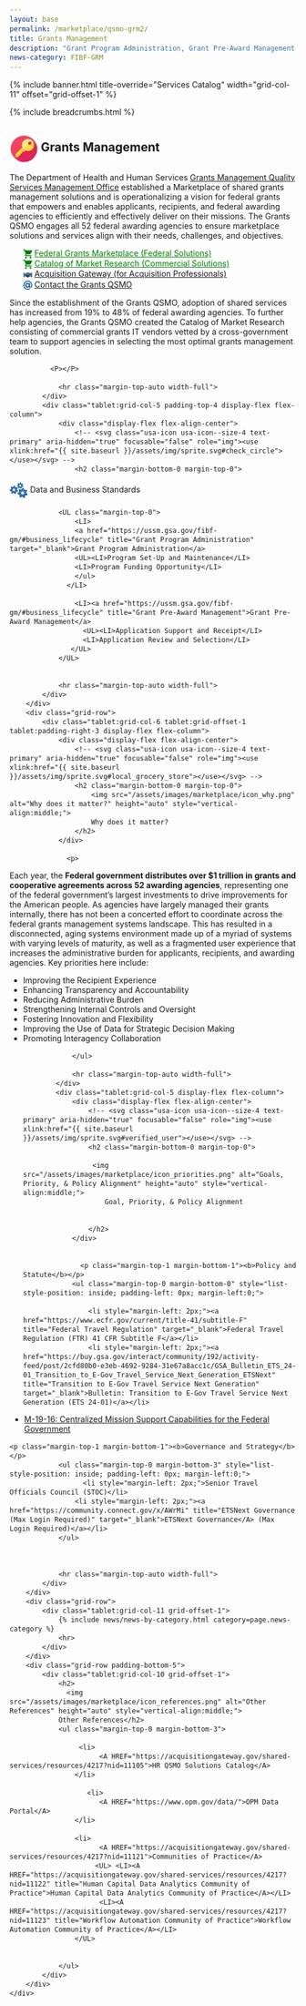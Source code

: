 ```yaml
---
layout: base
permalink: /marketplace/qsmo-grm2/
title: Grants Management
description: "Grant Program Administration, Grant Pre-Award Management, Grant Award Management, Grant Post-Award Management and Closeout, Grant Program Oversight, Grant Recipient Oversight"
news-category: FIBF-GRM
---
```

<style>
  a.green-link {
    color: #008000; /* Green color */
  }
</style>

{% include banner.html title-override="Services Catalog" width="grid-col-11" offset="grid-offset-1" %}

<div class="grid-container">
    <div class="grid-row grid-gap">
            <div class="tablet:grid-col-10 tablet:grid-offset-1 padding-top-1">
            {% include breadcrumbs.html %}
            </div>
    </div>
</div>

<section class="pm" id="grants-management">
    <div class="grid-container">
        <div class="grid-row">
            <div class="tablet:grid-col-6 tablet:grid-offset-1 padding-top-4 tablet:padding-right-3 display-flex flex-column">
                <h2 class="margin-bottom-0 margin-top-0">
                   <img src="/assets/images/fibf/icons/icon.grants.webp" alt="Grants Management Icon" width="50px" height="auto" style="vertical-align:middle;">&nbsp;Grants Management
                </h2>
                <p>
                   The Department of Health and Human Services <A HREF="https://www.hhs.gov/about/agencies/asfr/grants-quality-service-management-office/index.html">Grants Management Quality Services Management Office</A> established a Marketplace of shared grants management solutions and is operationalizing a vision for federal grants that empowers and enables applicants, recipients, and federal awarding agencies to efficiently and effectively deliver on their missions. The Grants QSMO engages all 52 federal awarding agencies to ensure marketplace solutions and services align with their needs, challenges, and objectives.  
                </p>
                <ul class="margin-top-0 margin-bottom-3">
                     <img src="/assets/images/marketplace/icon_cart_16.png" alt="Explore the Federal Grants Marketplace (Federal Solutions)" height="auto" style="vertical-align:middle;">&nbsp;<a href="https://ussm.gsa.gov/marketplace/grm/" title="Explore the Federal Grants Marketplace" target="_blank" CLASS="green-link">Federal Grants Marketplace (Federal Solutions)</a><BR>
                     <img src="/assets/images/marketplace/icon_cart_16.png" alt="Explore the Catalog of Market Research (Commercial Solutions)" height="auto" style="vertical-align:middle;">&nbsp;<a href="https://ag-dashboard.acquisitiongateway.gov/system/files/shared_services/2024-09/Vendor%20Highlights%20Final%209.12.2024.pdf" title="Explore the Catalog of Market Research" target="_blank" CLASS="green-link">Catalog of Market Research (Commercial Solutions)</a><BR>
 <img src="/assets/images/marketplace/icon_acquisitionhub_16.png" alt="Grants Management Acquisition Gateway" height="auto" style="vertical-align:middle;">&nbsp;<A HREF="https://www.acquisitiongateway.gov/shared-services/resources/4216">Acquisition Gateway (for Acquisition Professionals)</A><BR>          
                   <img src="/assets/images/marketplace/icon_email_16.png" alt="Contact the Grants QSMO" height="auto" style="vertical-align:middle;">&nbsp;<a href="mailto:GrantsQSMO@hhs.gov" title="Contact the Grants QSMO" target="_blank">Contact the Grants QSMO</a><BR>
                </ul>
Since the establishment of the Grants QSMO, adoption of shared services has increased from 19% to 48% of federal awarding agencies. To further help agencies, the Grants QSMO created the Catalog of Market Research consisting of commercial grants IT vendors vetted by a cross-government team to support agencies in selecting the most optimal grants management solution.
              
              
              <P></P>
              
                <hr class="margin-top-auto width-full">
            </div>
            <div class="tablet:grid-col-5 padding-top-4 display-flex flex-column">
                <div class="display-flex flex-align-center">
                    <!-- <svg class="usa-icon usa-icon--size-4 text-primary" aria-hidden="true" focusable="false" role="img"><use xlink:href="{{ site.baseurl }}/assets/img/sprite.svg#check_circle"></use></svg> -->
                    <h2 class="margin-bottom-0 margin-top-0">

  <img src="/assets/images/marketplace/icon_standards.png" alt="Data and Business Standards" height="auto" style="vertical-align:middle;">
                        Data and Business Standards                 
                    </h2>
                </div>
    
                <UL class="margin-top-0">
                    <LI>
                    <a href="https://ussm.gsa.gov/fibf-gm/#business_lifecycle" title="Grant Program Administration" target="_blank">Grant Program Administration</a>
                    <UL><LI>Program Set-Up and Maintenance</LI>
                    <LI>Program Funding Opportunity</LI>
                    </ul>
                  </LI>

                    <LI><a href="https://ussm.gsa.gov/fibf-gm/#business_lifecycle" title="Grant Pre-Award Management">Grant Pre-Award Management</a>
                      <UL><LI>Application Support and Receipt</LI>
                      <LI>Application Review and Selection</LI>
                   </UL>
                </UL>

              
                <hr class="margin-top-auto width-full">
            </div>
        </div>
        <div class="grid-row">
            <div class="tablet:grid-col-6 tablet:grid-offset-1 tablet:padding-right-3 display-flex flex-column">
                <div class="display-flex flex-align-center">
                    <!-- <svg class="usa-icon usa-icon--size-4 text-primary" aria-hidden="true" focusable="false" role="img"><use xlink:href="{{ site.baseurl }}/assets/img/sprite.svg#local_grocery_store"></use></svg> -->
                    <h2 class="margin-bottom-0 margin-top-0">
                        <img src="/assets/images/marketplace/icon_why.png" alt="Why does it matter?" height="auto" style="vertical-align:middle;">
                        Why does it matter?
                    </h2>
                </div>
             
                  <p>

Each year, the <B>Federal government distributes over $1 trillion in grants and cooperative agreements across 52 awarding agencies</B>, representing one of the federal government’s largest investments to drive improvements for the American people. As agencies have largely managed their grants internally, there has not been a concerted effort to coordinate across the federal grants management systems landscape. This has resulted in a disconnected, aging systems environment made up of a myriad of systems with varying levels of maturity, as well as a fragmented user experience that increases the administrative burden for applicants, recipients, and awarding agencies.  Key priorities here include:</p>

<ul> 
<LI>Improving the Recipient Experience</LI>
<LI>Enhancing Transparency and Accountability</LI>
<LI>Reducing Administrative Burden</LI>
<LI>Strengthening Internal Controls and Oversight</LI>
<LI>Fostering Innovation and Flexibility</LI>
  <LI>Improving the Use of Data for Strategic Decision Making</LI>
<LI>Promoting Interagency Collaboration</LI>

                </ul>

                <hr class="margin-top-auto width-full">
            </div>
            <div class="tablet:grid-col-5 display-flex flex-column">
                <div class="display-flex flex-align-center">
                    <!-- <svg class="usa-icon usa-icon--size-4 text-primary" aria-hidden="true" focusable="false" role="img"><use xlink:href="{{ site.baseurl }}/assets/img/sprite.svg#verified_user"></use></svg> -->
                    <h2 class="margin-bottom-0 margin-top-0">
                    
                     <img src="/assets/images/marketplace/icon_priorities.png" alt="Goals, Priority, & Policy Alignment" height="auto" style="vertical-align:middle;">
                        Goal, Priority, & Policy Alignment
                    
                
                    </h2>
                </div>
            
                                        
                  <p class="margin-top-1 margin-bottom-1"><b>Policy and Statute</b></p>
                <ul class="margin-top-0 margin-bottom-0" style="list-style-position: inside; padding-left: 0px; margin-left:0;">
                 
                    <li style="margin-left: 2px;"><a href="https://www.ecfr.gov/current/title-41/subtitle-F" title="Federal Travel Regulation" target="_blank">Federal Travel Regulation (FTR) 41 CFR Subtitle F</a></li>
                    <li style="margin-left: 2px;"><a href="https://buy.gsa.gov/interact/community/192/activity-feed/post/2cfd80b0-e3eb-4692-9284-31e67a8acc1c/GSA_Bulletin_ETS_24-01_Transition_to_E-Gov_Travel_Service_Next_Generation_ETSNext" title="Transition to E-Gov Travel Service Next Generation" target="_blank">Bulletin: Transition to E-Gov Travel Service Next Generation (ETS 24-01)</a></li>
   <li style="margin-left: 2px;"><a href="https://www.whitehouse.gov/wp-content/uploads/2019/04/M-19-16.pdf?page=3" title="Centralized Mission Support Capabilities for the Federal Government" target="_blank"> M-19-16: Centralized Mission Support Capabilities for the Federal Government</a></li>
                </ul>

    <p class="margin-top-1 margin-bottom-1"><b>Governance and Strategy</b></p>
                <ul class="margin-top-0 margin-bottom-3" style="list-style-position: inside; padding-left: 0px; margin-left:0;">
                      <li style="margin-left: 2px;">Senior Travel Officials Council (STOC)</li>
                    <li style="margin-left: 2px;"><a href="https://community.connect.gov/x/AWrMi" title="ETSNext Governance (Max Login Required)" target="_blank">ETSNext Governance</A> (Max Login Required)</a></li>
                </ul>
                
            
            
                <hr class="margin-top-auto width-full">
            </div>
        </div>
        <div class="grid-row">
            <div class="tablet:grid-col-11 grid-offset-1">
                {% include news/news-by-category.html category=page.news-category %}
                <hr>
            </div>
        </div>
        <div class="grid-row padding-bottom-5">
            <div class="tablet:grid-col-10 grid-offset-1">
                <h2>
                  <img src="/assets/images/marketplace/icon_references.png" alt="Other References" height="auto" style="vertical-align:middle;">
                Other References</h2>
                <ul class="margin-top-0 margin-bottom-3">

                     <li>
                          <A HREF="https://acquisitiongateway.gov/shared-services/resources/4217?nid=11105">HR QSMO Solutions Catalog</A>
                    </li>

                       <li>
                          <A HREF="https://www.opm.gov/data/">OPM Data Portal</A>
                    </li>

                    <li>
                          <A HREF="https://acquisitiongateway.gov/shared-services/resources/4217?nid=11121">Communities of Practice</A>
                         <UL> <LI><A HREF="https://acquisitiongateway.gov/shared-services/resources/4217?nid=11122" title="Human Capital Data Analytics Community of Practice">Human Capital Data Analytics Community of Practice</A></LI>
                          <LI><A HREF="https://acquisitiongateway.gov/shared-services/resources/4217?nid=11123" title="Workflow Automation Community of Practice">Workflow Automation Community of Practice</A></LI>
                    </UL>

                 
                </ul>
            </div>
        </div>
    </div>
</section>

